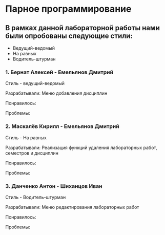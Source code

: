 # Парное программирование
## В рамках данной лабораторной работы нами были опробованы следующие стили:

 * Ведущий-ведомый
 * На равных
 * Водитель-штурман


### 1. Бернат Алексей - Емельянов Дмитрий
Стиль - ведущий-ведомый

Разрабатывали:
Меню добавления дисциплин

Понравилось:

Проблемы:

### 2. Маскалёв Кирилл - Емельянов Дмитрий
Стиль - На равных

Разрабатывали:
Реализация функций удаления лабораторных работ, семестров и дисциплин

Понравилось:

Проблемы:

### 3. Данченко Антон - Шиханцов Иван
Стиль - Водитель-штурман

Разрабатывали:
Меню редактирования лабораторных работ

Понравилось:

Проблемы:

